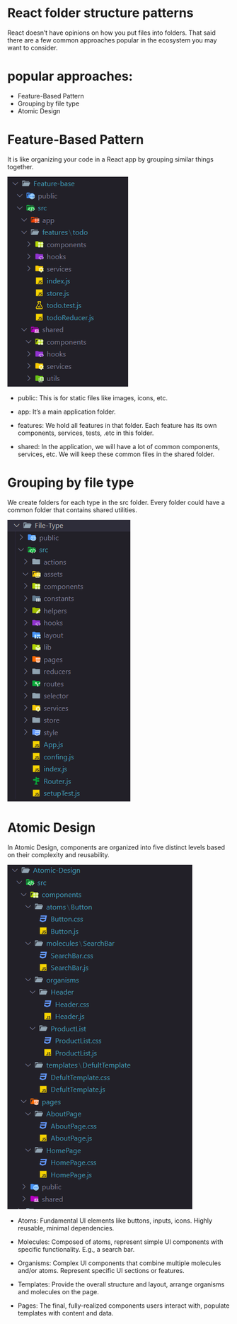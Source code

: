 # React folder structure patterns
React doesn’t have opinions on how you put files into folders. That said there are a few common approaches popular in the ecosystem you may want to consider.

# popular approaches:
- Feature-Based Pattern
- Grouping by file type
- Atomic Design

# Feature-Based Pattern
It is like organizing your code in a React app by grouping similar things together.

![Feature Based](./Images/Feature-Based.png)

- public: This is for static files like images, icons, etc.

- app: It’s a main application folder.

- features: We hold all features in that folder. Each feature has its own components, services, tests, .etc in this folder.

- shared: In the application, we will have a lot of common components, services, etc. We will keep these common files in the shared folder.


# Grouping by file type
We create folders for each type in the src folder. Every folder could have a common folder that contains shared utilities.

![file type](./Images/file-type..png)


# Atomic Design
In Atomic Design, components are organized into five distinct levels based on their complexity and reusability.

![Atomic Design](./Images/atomic-design.png)

- Atoms: Fundamental UI elements like buttons, inputs, icons. Highly reusable, minimal dependencies.

- Molecules: Composed of atoms, represent simple UI components with specific functionality. E.g., a search bar.

- Organisms: Complex UI components that combine multiple molecules and/or atoms. Represent specific UI sections or features.

- Templates: Provide the overall structure and layout, arrange organisms and molecules on the page.

- Pages: The final, fully-realized components users interact with, populate templates with content and data.

